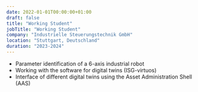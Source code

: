 ```yaml
---
date: 2022-01-01T00:00:00+01:00
draft: false
title: "Working Student"
jobTitle: "Working Student"
company: "Industrielle Steuerungstechnik GmbH"
location: "Stuttgart, Deutschland"
duration: "2023-2024"
---
```


* Parameter identification of a 6-axis industrial robot
* Working with the software for digital twins (ISG-virtuos)
* Interface of different digital twins using the Asset Administration Shell (AAS)